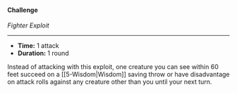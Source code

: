 #### Challenge
*Fighter Exploit*
___
- **Time:** 1 attack
- **Duration:** 1 round

Instead of attacking with this exploit, one creature you can see within 60 feet succeed on a [[5-Wisdom|Wisdom]] saving throw or have disadvantage on attack rolls against any creature other than you until your next turn.
